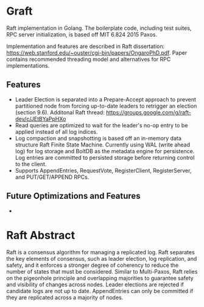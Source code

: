 # Graft
Raft implementation in Golang. The boilerplate code, including test suites, RPC server initialization, is based off MIT 6.824 2015 Paxos. 

Implementation and features are described in
Raft dissertation: https://web.stanford.edu/~ouster/cgi-bin/papers/OngaroPhD.pdf. Paper contains recommended threading model and alternatives for RPC implementations.


## Features
* Leader Election is separated into a Prepare-Accept approach to prevent partitioned node from forcing up-to-date leaders to retrigger an election (section 9.6). Additonal Raft thread: https://groups.google.com/g/raft-dev/c/JEtBYaPpHXo
* Read queries are optimized to wait for the leader's no-op entry to be applied instead of all log indices.
* Log compaction and snapshotting is based off an in-memory data structure Raft Finite State Machine. Currently using WAL (write ahead log) for log storage and BoltDB as the metadata engine for persistence. Log entries are committed to persisted storage before returning control to the client.
* Supports AppendEntries, RequestVote, RegisterClient, RegisterServer, and PUT/GET/APPEND RPCs.

## Future Optimizations and Features
* 

# Raft Abstract
Raft is a consensus algorithm for managing a replicated
log. Raft separates the key elements of consensus, such as
leader election, log replication, and safety, and it enforces
a stronger degree of coherency to reduce the number of
states that must be considered. Similar to Multi-Paxos, Raft
relies on the pigeonhole principle and overlapping majorities to guarantee safety and 
visibility of changes across nodes. Leader elections are rejected if candidate logs are not up to date.
AppendEntries can only be committed if they are replicated across a majority of nodes.
